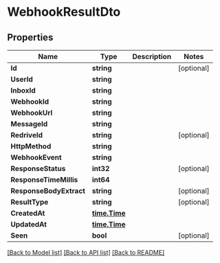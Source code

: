 # WebhookResultDto

## Properties

Name | Type | Description | Notes
------------ | ------------- | ------------- | -------------
**Id** | **string** |  | [optional] 
**UserId** | **string** |  | 
**InboxId** | **string** |  | 
**WebhookId** | **string** |  | 
**WebhookUrl** | **string** |  | 
**MessageId** | **string** |  | 
**RedriveId** | **string** |  | [optional] 
**HttpMethod** | **string** |  | 
**WebhookEvent** | **string** |  | 
**ResponseStatus** | **int32** |  | [optional] 
**ResponseTimeMillis** | **int64** |  | 
**ResponseBodyExtract** | **string** |  | [optional] 
**ResultType** | **string** |  | [optional] 
**CreatedAt** | [**time.Time**](time.Time) |  | 
**UpdatedAt** | [**time.Time**](time.Time) |  | 
**Seen** | **bool** |  | [optional] 

[[Back to Model list]](../README#documentation-for-models) [[Back to API list]](../README#documentation-for-api-endpoints) [[Back to README]](../README)



